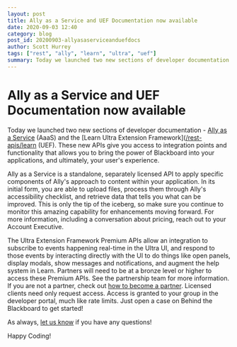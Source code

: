 ```yaml
---
layout: post
title: Ally as a Service and UEF Documentation now available
date: 2020-09-03 12:40
category: blog
post_id: 20200903-allyasaserviceanduefdocs
author: Scott Hurrey
tags: ["rest", "ally", "learn", "ultra", "uef"]
summary: Today we launched two new sections of developer documentation - Ally as a Service (AaaS) and the Ultra Extension Framework (UEF).
---
```


# Ally as a Service and UEF Documentation now available

Today we launched two new sections of developer documentation - [Ally as a Service](https://docs.anthology.com/docs/Rest%20APIs/ally/getting-started) (AaaS) and the [Learn Ultra Extension Framework]([/rest-apis/learn](https://docs.anthology.com/docs/Rest%20APIs/premium-apis/uef/uef-getting-started) (UEF). These new APIs give you access to integration points and functionality that allows you to bring the power of Blackboard into your applications, and ultimately, your user's experience.

Ally as a Service is a standalone, separately licensed API to apply specific components of Ally's approach to content within your application. In its initial form, you are able to upload files, process them through Ally's accessibility checklist, and retrieve data that tells you what can be improved. This is only the tip of the iceberg, so make sure you continue to monitor this amazing capability for enhancements moving forward. For more information, including a conversation about pricing, reach out to your Account Executive.

The Ultra Extension Framework Premium APIs allow an integration to subscribe to events happening real-time in the Ultra UI, and respond to those events by interacting directly with the UI to do things like open panels, display modals, show messages and notifications, and augment the help system in Learn. Partners will need to be at a bronze level or higher to access these Premium APIs. See the partnership team for more information. If you are not a partner, check out [how to become a partner](https://docs.anthology.com/docs/partners/become-a-partner). Licensed clients need only request access. Access is granted to your group in the developer portal, much like rate limits. Just open a case on Behind the Blackboard to get started!

As always, [let us know](https://docs.anthology.com/docs/Community/contact.md) if you have any questions!

Happy Coding!
